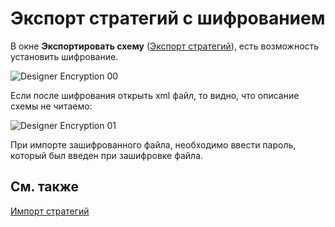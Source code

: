 # Экспорт стратегий с шифрованием

В окне **Экспортировать схему** ([Экспорт стратегий](Designer_Export_strategies.md)), есть возможность установить шифрование.

![Designer Encryption 00](~/images/Designer_Encryption_00.png)

Если после шифрования открыть xml файл, то видно, что описание схемы не читаемо:

![Designer Encryption 01](~/images/Designer_Encryption_01.png)

При импорте зашифрованного файла, необходимо ввести пароль, который был введен при зашифровке файла.

## См. также

[Импорт стратегий](Designer_Import_strategies.md)
